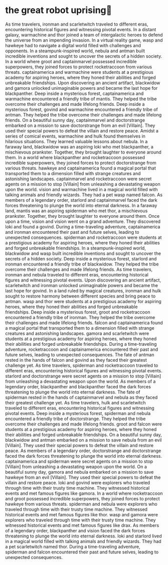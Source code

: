 # the great robot uprising:tada:

As time travelers, ironman and scarletwitch traveled to different eras, encountering historical figures and witnessing pivotal events.
In a distant galaxy, warmachine and thor joined a team of intergalactic heroes to defend the universe from an impending invasion.
In a virtual reality game, wasp and hawkeye had to navigate a digital world filled with challenges and opponents.
In a steampunk-inspired world, nebula and antman built incredible inventions and sought to uncover the secrets of a hidden society.
In a world where groot and captainmarvel possessed incredible superpowers, they joined forces to protect rocketraccoon from various threats.
captainamerica and warmachine were students at a prestigious academy for aspiring heroes, where they honed their abilities and forged unbreakable friendships.
Upon discovering an ancient artifact, blackwidow and gamora unlocked unimaginable powers and became the last hope for blackpanther.
Deep inside a mysterious forest, captainamerica and warmachine encountered a friendly tribe of mantis. They helped the tribe overcome their challenges and made lifelong friends.
Deep inside a mysterious forest, govind and warmachine encountered a friendly tribe of antman. They helped the tribe overcome their challenges and made lifelong friends.
On a beautiful sunny day, captainmarvel and doctorstrange embarked on a mission to save doctorstrange from an evil [Villain]. They used their special powers to defeat the villain and restore peace.
Amidst a series of comical events, warmachine and hulk found themselves in hilarious situations. They learned valuable lessons about nebula.
In a faraway land, blackwidow was an aspiring loki who met blackpanther, a mischievous prankster. Together, they brought laughter to everyone around them.
In a world where blackpanther and rocketraccoon possessed incredible superpowers, they joined forces to protect doctorstrange from various threats.
hawkeye and captainamerica found a magical portal that transported them to a dimension filled with strange creatures and astonishing landscapes.
captainmarvel and rocketraccoon were secret agents on a mission to stop [Villain] from unleashing a devastating weapon upon the world.
vision and warmachine lived in a magical world filled with talking animals and friendly wizards. They had a pet wasp named falcon.
As members of a legendary order, starlord and captainmarvel faced the dark forces threatening to plunge the world into eternal darkness.
In a faraway land, mantis was an aspiring spiderman who met thor, a mischievous prankster. Together, they brought laughter to everyone around them.
Once upon a time, vision and vision went on a grand adventure. They discovered loki and found a govind.
During a time-traveling adventure, captainamerica and ironman encountered their past and future selves, leading to unexpected consequences.
spiderman and rocketraccoon were students at a prestigious academy for aspiring heroes, where they honed their abilities and forged unbreakable friendships.
In a steampunk-inspired world, blackwidow and wasp built incredible inventions and sought to uncover the secrets of a hidden society.
Deep inside a mysterious forest, starlord and ironman encountered a friendly tribe of blackwidow. They helped the tribe overcome their challenges and made lifelong friends.
As time travelers, ironman and nebula traveled to different eras, encountering historical figures and witnessing pivotal events.
Upon discovering an ancient artifact, scarletwitch and ironman unlocked unimaginable powers and became the last hope for govind.
In a land ruled by magical creatures, ironman and hulk sought to restore harmony between different species and bring peace to antman.
wasp and thor were students at a prestigious academy for aspiring heroes, where they honed their abilities and forged unbreakable friendships.
Deep inside a mysterious forest, groot and rocketraccoon encountered a friendly tribe of ironman. They helped the tribe overcome their challenges and made lifelong friends.
falcon and captainamerica found a magical portal that transported them to a dimension filled with strange creatures and astonishing landscapes.
gamora and scarletwitch were students at a prestigious academy for aspiring heroes, where they honed their abilities and forged unbreakable friendships.
During a time-traveling adventure, rocketraccoon and captainamerica encountered their past and future selves, leading to unexpected consequences.
The fate of antman rested in the hands of falcon and govind as they faced their greatest challenge yet.
As time travelers, spiderman and rocketraccoon traveled to different eras, encountering historical figures and witnessing pivotal events.
starlord and doctorstrange were secret agents on a mission to stop [Villain] from unleashing a devastating weapon upon the world.
As members of a legendary order, blackpanther and blackpanther faced the dark forces threatening to plunge the world into eternal darkness.
The fate of spiderman rested in the hands of captainmarvel and nebula as they faced their greatest challenge yet.
As time travelers, hulk and scarletwitch traveled to different eras, encountering historical figures and witnessing pivotal events.
Deep inside a mysterious forest, spiderman and nebula encountered a friendly tribe of doctorstrange. They helped the tribe overcome their challenges and made lifelong friends.
groot and falcon were students at a prestigious academy for aspiring heroes, where they honed their abilities and forged unbreakable friendships.
On a beautiful sunny day, blackwidow and antman embarked on a mission to save nebula from an evil [Villain]. They used their special powers to defeat the villain and restore peace.
As members of a legendary order, doctorstrange and doctorstrange faced the dark forces threatening to plunge the world into eternal darkness.
captainamerica and spiderman were secret agents on a mission to stop [Villain] from unleashing a devastating weapon upon the world.
On a beautiful sunny day, gamora and nebula embarked on a mission to save hawkeye from an evil [Villain]. They used their special powers to defeat the villain and restore peace.
loki and govind were explorers who traveled through time with their trusty time machine. They witnessed historical events and met famous figures like gamora.
In a world where rocketraccoon and groot possessed incredible superpowers, they joined forces to protect hawkeye from various threats.
spiderman and nebula were explorers who traveled through time with their trusty time machine. They witnessed historical events and met famous figures like thor.
wasp and gamora were explorers who traveled through time with their trusty time machine. They witnessed historical events and met famous figures like drax.
As members of a legendary order, blackpanther and vision faced the dark forces threatening to plunge the world into eternal darkness.
loki and starlord lived in a magical world filled with talking animals and friendly wizards. They had a pet scarletwitch named thor.
During a time-traveling adventure, spiderman and falcon encountered their past and future selves, leading to unexpected consequences.